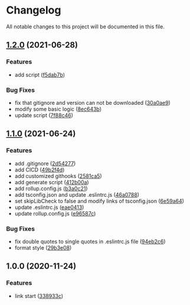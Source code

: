 # Changelog

All notable changes to this project will be documented in this file.

## [1.2.0](https://github.com/zixiCat/config-pack/compare/v1.1.0...v1.2.0) (2021-06-28)


### Features

* add script ([f5dab7b](https://github.com/zixiCat/config-pack/commit/f5dab7b009ea5383c640d8f9c240eff4f14ae2b8))


### Bug Fixes

* fix that gitignore and version can not be downloaded ([30a0ae9](https://github.com/zixiCat/config-pack/commit/30a0ae9e70e486977db952c9ea1bd038c78af0db))
* modify some basic logic ([8ec643b](https://github.com/zixiCat/config-pack/commit/8ec643bee65bfbb34b7fb30f459e8067882d1bab))
* update script ([7f88c46](https://github.com/zixiCat/config-pack/commit/7f88c46f8a7625a38a9938871e31b2bdfffdea8e))

## [1.1.0](https://github.com/zixiCat/config-pack/compare/v1.0.0...v1.1.0) (2021-06-24)


### Features

* add .gitignore ([2d54277](https://github.com/zixiCat/config-pack/commit/2d54277e10f5afb3053d3651bdd4cea82d45531e))
* add CICD ([49b2f4d](https://github.com/zixiCat/config-pack/commit/49b2f4d4c4af075b21132f68cfe2b2f6f365aeb4))
* add customized githooks ([2581ca5](https://github.com/zixiCat/config-pack/commit/2581ca5559079d8d2ab717997012d168e43537e9))
* add generate script ([412b00a](https://github.com/zixiCat/config-pack/commit/412b00a5cc1794c04e33a5930e95982190e02dd8))
* add rollup.config.js ([b3a0c21](https://github.com/zixiCat/config-pack/commit/b3a0c211cb1711c156b591f1c2891ea506e0a0a9))
* add tsconfig.json and update .eslintrc.js ([46a0788](https://github.com/zixiCat/config-pack/commit/46a07885d0d3fc42a69b6ff3b963b0d2f457a026))
* set skipLibCheck to false and modify links of tsconfig.json ([6e59a64](https://github.com/zixiCat/config-pack/commit/6e59a646c621725041880c29b5a69dfa9c7dfc73))
* update .eslintrc.js ([eae0413](https://github.com/zixiCat/config-pack/commit/eae041350ad54647d5c1f79e7a2abd7741c8104a))
* update rollup.config.js ([e96587c](https://github.com/zixiCat/config-pack/commit/e96587c2a014afc943de92624803dec452c63dee))


### Bug Fixes

* fix double quotes to single quotes in .eslintrc.js file ([94eb2c6](https://github.com/zixiCat/config-pack/commit/94eb2c68968f41f83a2bd6796220d74b1cc3e48a))
* format style ([29b3e08](https://github.com/zixiCat/config-pack/commit/29b3e0842dfa79d0d49cf9b3dc6c611fd6f99f24))

## 1.0.0 (2020-11-24)


### Features

* link start ([338933c](https://github.com/zixiCat/config-pack/commit/338933cfd25774a6f7ddd22bf3a5d80d3f49a27e))
